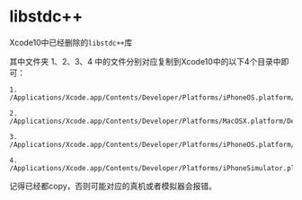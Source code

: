# libstdc++
Xcode10中已经删除的`libstdc++`库

其中文件夹 1、2、3、4 中的文件分别对应复制到Xcode10中的以下4个目录中即可：
```
1.
/Applications/Xcode.app/Contents/Developer/Platforms/iPhoneOS.platform/Developer/Library/CoreSimulator/Profiles/Runtimes/iOS.simruntime/Contents/Resources/RuntimeRoot/usr/lib/

2.
/Applications/Xcode.app/Contents/Developer/Platforms/MacOSX.platform/Developer/SDKs/MacOSX.sdk/usr/lib/

3.
/Applications/Xcode.app/Contents/Developer/Platforms/iPhoneOS.platform/Developer/SDKs/iPhoneOS.sdk/usr/lib/

4.
/Applications/Xcode.app/Contents/Developer/Platforms/iPhoneSimulator.platform/Developer/SDKs/iPhoneSimulator.sdk/usr/lib/
```
记得已经都copy，否则可能对应的真机或者模拟器会报错。
